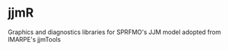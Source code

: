 jjmR
========

Graphics and diagnostics libraries for SPRFMO's JJM model adopted from IMARPE's jjmTools
